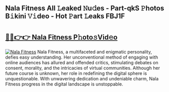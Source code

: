 ## Nala Fitness All 𝙻eaked 𝙽u𝚍es - Part-qkS 𝙿hotos B𝚒kini 𝚅𝚒deo - Hot 𝙿art 𝙻eaks FBJ1F

# <h2><a href="http://ld02va.urlbe.top/?page=Nala+Fitness">🔗🔗👉👉 Nala Fitness P𝚑oto𝚜Vid𝚎o</a></h2>

[![Nala Fitness](https://i.imgur.com/eBuTRDB.gif)](http://ld02va.urlbe.top/?page=Nala+Fitness)
Nala Fitness, a multifaceted and enigmatic personality, defies easy understanding. Her unconventional method of engaging with online audiences has allured and offended critics, stimulating debates on consent, morality, and the intricacies of virtual communities. Although her future course is unknown, her role in redefining the digital sphere is unquestionable. With unwavering dedication and undeniable charm, Nala Fitness progress in the digital landscape is unstoppable.
